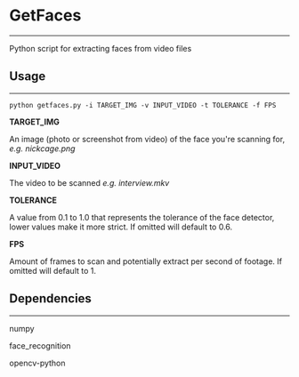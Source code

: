 # GetFaces
***
Python script for extracting faces from video files


## Usage
***
`python getfaces.py -i TARGET_IMG -v INPUT_VIDEO -t TOLERANCE -f FPS`

**TARGET_IMG**

An image (photo or screenshot from video) of the face you're scanning for, *e.g. nickcage.png*

**INPUT_VIDEO**

The video to be scanned *e.g. interview.mkv*

**TOLERANCE**

A value from 0.1 to 1.0 that represents the tolerance of the face detector, lower values make it more strict. If omitted will default to 0.6.

**FPS**

Amount of frames to scan and potentially extract per second of footage. If omitted will default to 1.

## Dependencies
***
numpy

face_recognition

opencv-python
